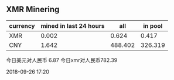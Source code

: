 ## XMR Minering

|currency|mined in last 24 hours|all|in pool|
|---|---|---|---|
|XMR|0.002|0.624|0.417|
|CNY|1.642|488.402|326.319|

今日美元对人民币 6.87	今日xmr对人民币782.39


2018-09-26 17:20